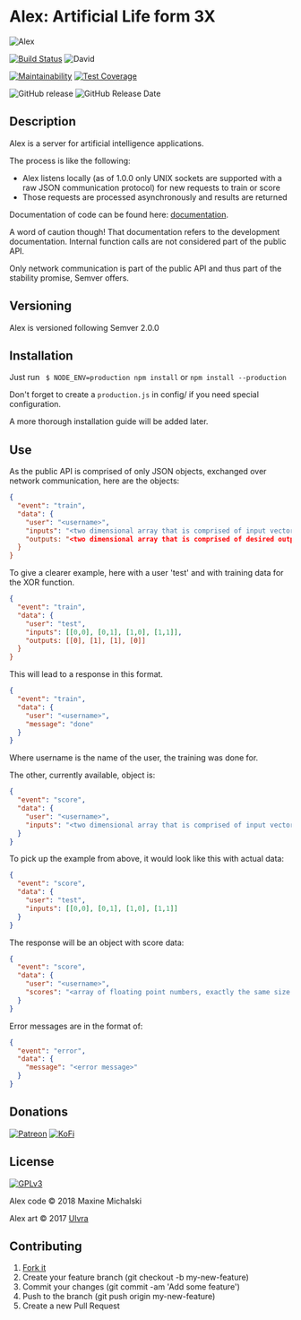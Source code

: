 # Alex: Artificial Life form 3X

![Alex](https://mootech.eu/images/alex.png)

[![Build Status](https://travis-ci.org/maxine-red/alex.svg?branch=master)](https://travis-ci.org/maxine-red/alex)
![David](https://img.shields.io/david/maxine-red/alex.svg)

[![Maintainability](https://api.codeclimate.com/v1/badges/812a922e1ba068d5ead9/maintainability)](https://codeclimate.com/github/maxine-red/alex/maintainability)
[![Test Coverage](https://api.codeclimate.com/v1/badges/812a922e1ba068d5ead9/test_coverage)](https://codeclimate.com/github/maxine-red/alex/test_coverage)

![GitHub release](https://img.shields.io/github/release/maxine-red/alex.svg)
![GitHub Release Date](https://img.shields.io/github/release-date/maxine-red/alex.svg)

## Description

Alex is a server for artificial intelligence applications.

The process is like the following:
- Alex listens locally (as of 1.0.0 only UNIX sockets are supported with a
  raw JSON communication protocol) for new requests to train or score
- Those requests are processed asynchronously and results are returned

Documentation of code can be found here: [documentation](DOCUMENTATION.md).

A word of caution though! That documentation refers to the development
documentation. Internal function calls are not considered part of the public
API.

Only network communication is part of the public API and thus part of the
stability promise, Semver offers.

## Versioning

Alex is versioned following Semver 2.0.0


## Installation

Just run ` $ NODE_ENV=production npm install` or `npm install --production`

Don't forget to create a `production.js` in config/ if you need special
configuration.

A more thorough installation guide will be added later.

## Use

As the public API is comprised of only JSON objects, exchanged over network
communication, here are the objects:

```json
{
  "event": "train",
  "data": {
    "user": "<username>",
    "inputs": "<two dimensional array that is comprised of input vector data>",
    "outputs: "<two dimensional array that is comprised of desired outputs>"
  }
}
```

To give a clearer example, here with a user 'test' and with training data for
the XOR function.

```json
{
  "event": "train",
  "data": {
    "user": "test",
    "inputs": [[0,0], [0,1], [1,0], [1,1]],
    "outputs: [[0], [1], [1], [0]]
  }
}
```

This will lead to a response in this format.
```json
{
  "event": "train",
  "data": {
    "user": "<username>",
    "message": "done"
  }
}
```
Where username is the name of the user, the training was done for.

The other, currently available, object is:

```json
{
  "event": "score",
  "data": {
    "user": "<username>",
    "inputs": "<two dimensional array that is comprised of input vector data>"
  }
}
```
To pick up the example from above, it would look like this with actual data:
```json
{
  "event": "score",
  "data": {
    "user": "test",
    "inputs": [[0,0], [0,1], [1,0], [1,1]]
  }
}
```

The response will be an object with score data:
```json
{
  "event": "score",
  "data": {
    "user": "<username>",
    "scores": "<array of floating point numbers, exactly the same size as inputs>"
  }
}
```

Error messages are in the format of:

```json
{
  "event": "error",
  "data": {
    "message": "<error message>"
  }
}
```

## Donations

[![Patreon](https://img.shields.io/badge/Patreon-donate-orange.svg)](https://www.patreon.com/maxine_red)
[![KoFi](https://img.shields.io/badge/KoFi-donate-blue.svg)](https://ko-fi.com/maxinered)

## License

[![GPLv3](https://www.gnu.org/graphics/gplv3-127x51.png)](https://www.gnu.org/licenses/gpl-3.0.en.html)

Alex code :copyright: 2018 Maxine Michalski

Alex art :copyright: 2017 [Ulvra](https://furaffinity.net/user/ulvra)

## Contributing

1. [Fork it](https://github.com/maxine-red/alex/fork)
1. Create your feature branch (git checkout -b my-new-feature)
1. Commit your changes (git commit -am 'Add some feature')
1. Push to the branch (git push origin my-new-feature)
1. Create a new Pull Request

